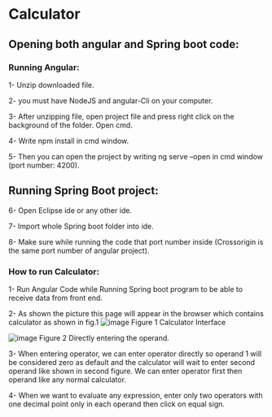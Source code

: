 # Calculator
## Opening both angular and Spring boot code:
### Running Angular:
1- Unzip downloaded file.

2- you must have NodeJS and angular-Cli on your computer.

3- After unzipping file, open project file and press right click on the background of the
folder. Open cmd.

4- Write npm install in cmd window.

5- Then you can open the project by writing ng serve –open in cmd window (port number:
4200).

## Running Spring Boot project:

6- Open Eclipse ide or any other ide.

7- Import whole Spring boot folder into ide.

8- Make sure while running the code that port number inside (Crossorigin is the same
port number of angular project).

### How to run Calculator:
1- Run Angular Code while Running Spring boot program to be able to receive data from
front end.

2- As shown the picture this page will appear in the browser which contains calculator as
shown in fig.1
![image](https://user-images.githubusercontent.com/78346070/174281119-79857a34-a698-4e80-ac9d-476212cb913b.png)
Figure 1 Calculator Interface

![image](https://user-images.githubusercontent.com/78346070/174281173-b35b1b5b-c110-4a68-a54a-6e6e66ebe495.png)
Figure 2 Directly entering the operand.

3- When entering operator, we can enter operator directly so operand 1 will be considered
zero as default and the calculator will wait to enter second operand like shown in second
figure. We can enter operator first then operand like any normal calculator.

4- When we want to evaluate any expression, enter only two operators with one decimal
point only in each operand then click on equal sign.
